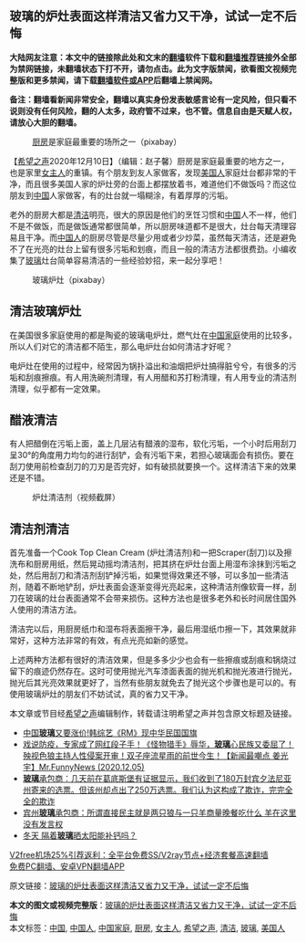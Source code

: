  <h2>玻璃的炉灶表面这样清洁又省力又干净，试试一定不后悔</h2> <p class="notice"><b>大陆网友注意：本文中的链接除此处和文末的<a href="https://github.com/bannedbook/fanqiang" >翻墙</a>软件下载和<a href="https://github.com/killgcd/justmysocks/blob/master/README.md">翻墙推荐</a>链接外全部为禁网链接，未翻墙状态下打不开，请勿点击。此为文字版禁闻，欲看图文视频完整版和更多禁闻，请下载<a href="https://github.com/bannedbook/fanqiang">翻墙软件或APP</a>后翻墙上禁闻网。</p><p>备注：翻墙看新闻非常安全，翻墙以真实身份发表敏感言论有一定风险，但只看不说则没有任何风险，翻的人太多，政府管不过来，也不管。信息自由是天赋人权，请放心大胆的翻墙。</b></p>  <div class="entry"> <figure><figcaption><a href="https://www.bannedbook.org/bnews/tag/%E5%8E%A8%E6%88%BF/" class="st_tag internal_tag" rel="tag" title="标签 厨房 下的日志">厨房</a>是家庭最重要的场所之一（pixabay）</figcaption></figure> <p>【<span class='wp_keywordlink_affiliate'><a href="https://www.soundofhope.org" title="希望之声" target="_blank">希望之声</a></span>2020年12月10日】（编辑：赵子馨）厨房是家庭最重要的地方之一，也是家里<a href="https://www.bannedbook.org/bnews/tag/%E5%A5%B3%E4%B8%BB%E4%BA%BA/" class="st_tag internal_tag" rel="tag" title="标签 女主人 下的日志">女主人</a>的重镇。有个朋友到友人家做客，发现<a href="https://www.bannedbook.org/bnews/tag/%E7%BE%8E%E5%9B%BD%E4%BA%BA/" class="st_tag internal_tag" rel="tag" title="标签 美国人 下的日志">美国人</a>家庭灶台都非常的干净，而且很多美国人家的炉灶旁的台面上都摆放着书，难道他们不做饭吗？而这位朋友到<span class='wp_keywordlink_affiliate'><a href="https://www.bannedbook.org/" title="中国" target="_blank">中国</a></span>人家做客，有的灶台就一塌糊涂，有着厚厚的污垢。</p> <p>老外的厨房大都是<a href="https://www.bannedbook.org/bnews/tag/%E6%B8%85%E6%B4%81/" class="st_tag internal_tag" rel="tag" title="标签 清洁 下的日志">清洁</a>明亮，很大的原因是他们的烹饪习惯和<a href="https://www.bannedbook.org/bnews/tag/%E4%B8%AD%E5%9B%BD/" class="st_tag internal_tag" rel="tag" title="标签 中国 下的日志">中国</a>人不一样，他们不是不做饭，而是做饭通常都很简单，所以厨房味道都不是很大，灶台每天清理容易且干净。而<a href="https://www.bannedbook.org/bnews/tag/%e4%b8%ad%e5%9b%bd%e4%ba%ba/" class="st_tag internal_tag" rel="tag" title="标签 中国人 下的日志">中国人</a>的厨房尽管是尽量少用或者少炒菜，虽然每天清洁，还是避免不了在光亮的灶台上留有很多污垢和划痕，而且一般的清洁方法都很费劲。小编收集了<a href="https://www.bannedbook.org/bnews/tag/%E7%8E%BB%E7%92%83/" class="st_tag internal_tag" rel="tag" title="标签 玻璃 下的日志">玻璃</a>灶台简单容易清洁的一些经验妙招，来一起分享吧！</p>  <figure><figcaption>玻璃炉灶（pixabay）</figcaption></figure> <h2><strong>清洁玻璃炉灶</strong></h2> <p>在美国很多家庭使用的都是陶瓷的玻璃电炉灶，燃气灶在<a href="https://www.bannedbook.org/bnews/tag/%E4%B8%AD%E5%9B%BD%E5%AE%B6%E5%BA%AD/" class="st_tag internal_tag" rel="tag" title="标签 中国家庭 下的日志">中国家庭</a>使用的比较多，所以人们对它的清洁都不陌生，那么电炉灶台如何清洁才好呢？</p> <p>电炉灶在使用的过程中，经常因为锅扑溢出和油烟把炉灶搞得脏兮兮，有很多的污垢和刮痕擦痕。有人用洗碗剂清理，有人用醋和苏打粉清理，有人用专业的清洁剂清理，似乎都有一定效果。</p>  <h2><strong>醋液清洁</strong></h2> <p>有人把醋倒在污垢上面，盖上几层沾有醋液的湿布，软化污垢，一个小时后用刮刀呈30°的角度用力均匀的进行刮铲，会有污垢下来，若担心玻璃面会有损伤。要在刮刀使用前检查刮刀的刀刃是否完好，如有破损就要换一个。这样清洁下来的效果还是不错。</p> <figure><figcaption>炉灶清洁剂（视频截屏）</figcaption></figure> <h2><strong>清洁剂清洁</strong></h2> <p>首先准备一个Cook Top Clean Cream (炉灶清洁剂)和一把Scraper(刮刀)以及擦洗布和厨房用纸，然后晃动摇均清洁剂，把其挤在炉灶台面上用湿布涂抹到污垢之处，然后用刮刀和清洁剂刮铲掉污垢，如果觉得效果还不够，可以多加一些清洁剂，随着不断地铲刮，炉灶表面会逐渐变得光亮起来，这种清洁剂像软膏一样，刮刀在玻璃的灶台表面通常不会带来损伤。这种方法也是很多老外和长时间居住国外人使用的清洁方法。</p>  <p>清洁完以后，用厨房纸巾和湿布将表面擦干净，最后用湿纸巾擦一下，其效果就非常好，这种方法非常的有效，有点光亮如新的感觉。</p> <p>上述两种方法都有很好的清洁效果，但是多多少少也会有一些擦痕或刮痕和锅烧过留下的痕迹仍然存在。这时可使用抛光汽车漆面表面的抛光机和抛光液进行抛光，抛光后其光亮效果就更好了，当然有些朋友就免去了抛光这个步骤也是可以的。有使用玻璃炉灶的朋友们不妨试试，真的省力又干净。</p>  <p></p> <p>本文章或节目经<a href="https://www.bannedbook.org/bnews/tag/%e5%b8%8c%e6%9c%9b%e4%b9%8b%e5%a3%b0/" class="st_tag internal_tag" rel="tag" title="标签 希望之声 下的日志">希望之声</a>编辑制作，转载请注明希望之声并包含原文标题及链接。</p> <ul class='op-related-articles' title='相关阅读'> <li><a href='https://www.bannedbook.org/bnews/comments/20201208/1443775.html' target='_blank'>中国<b>玻璃</b>又要涨价!韩综艺《RM》现中华民国国旗</a></li> <li><a href='https://www.bannedbook.org/bnews/cbnews/20201206/1442881.html' target='_blank'>戏说防疫，专家成了网红段子手！《怪物猎手》辱华，<b>玻璃</b>心民族又委屈了！殃视色狼主持人性侵案开审！双子座流星雨的前世今生！【新闻最嘲点 姜光宇】Mr.FunnyNews (2020.12.05)‬</a></li> <li><a href='https://www.bannedbook.org/bnews/bannedvideo/20201205/1442377.html' target='_blank'><b>玻璃</b>承包商：几天前在葛底斯堡有证据显示，我们收到了180万封宾夕法尼亚州寄来的选票。但该州却点出了250万选票。我们认为这构成了欺诈，完完全全的欺诈</a></li> <li><a href='https://www.bannedbook.org/bnews/bannedvideo/20201205/1442294.html' target='_blank'>宾州<b>玻璃</b>承包商：所谓直接民主就是两只狼与一只羊商量晚餐吃什么 羊在这里没有发言权</a></li> <li><a href='https://www.bannedbook.org/bnews/health/20201202/1440810.html' target='_blank'>冬天 隔着<b>玻璃</b>晒太阳能补钙吗？</a></li> </ul> <p class="texttj"> <a href="https://www.bannedbook.org/forum23/topic22702.html" target="_blank">V2free机场25%引荐返利：全平台免费SS/V2ray节点+经济套餐高速翻墙</a><br/> <a href="https://github.com/bannedbook/fanqiang/wiki/%E7%A6%81%E9%97%BB%E7%BD%91%E5%AE%89%E5%8D%93%E7%BF%BB%E5%A2%99%E6%96%B0%E9%97%BBAPP" target="_blank">免费PC翻墙、安卓VPN翻墙APP</a></p><p>原文链接：<a class="src_link"  href="https://www.soundofhope.org/post/452341" target="_blank">玻璃的炉灶表面这样清洁又省力又干净，试试一定不后悔</a></p><a name='sharetosocial'></a>       <div><b>本文的图文或视频完整版</b>：<a href='https://www.bannedbook.org/bnews/comments/20201211/1445529.html'>玻璃的炉灶表面这样清洁又省力又干净，试试一定不后悔</a></div>  </div><!--END ENTRY--> <div class="postfooter"> <div>本文标签：<a href="https://www.bannedbook.org/bnews/tag/%E4%B8%AD%E5%9B%BD/" rel="tag">中国</a>, <a href="https://www.bannedbook.org/bnews/tag/%e4%b8%ad%e5%9b%bd%e4%ba%ba/" rel="tag">中国人</a>, <a href="https://www.bannedbook.org/bnews/tag/%E4%B8%AD%E5%9B%BD%E5%AE%B6%E5%BA%AD/" rel="tag">中国家庭</a>, <a href="https://www.bannedbook.org/bnews/tag/%E5%8E%A8%E6%88%BF/" rel="tag">厨房</a>, <a href="https://www.bannedbook.org/bnews/tag/%E5%A5%B3%E4%B8%BB%E4%BA%BA/" rel="tag">女主人</a>, <a href="https://www.bannedbook.org/bnews/tag/%e5%b8%8c%e6%9c%9b%e4%b9%8b%e5%a3%b0/" rel="tag">希望之声</a>, <a href="https://www.bannedbook.org/bnews/tag/%E6%B8%85%E6%B4%81/" rel="tag">清洁</a>, <a href="https://www.bannedbook.org/bnews/tag/%E7%8E%BB%E7%92%83/" rel="tag">玻璃</a>, <a href="https://www.bannedbook.org/bnews/tag/%E7%BE%8E%E5%9B%BD%E4%BA%BA/" rel="tag">美国人</a></div>  </div><!--END POSTFOOTER--> 